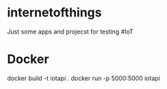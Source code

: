 # internetofthings
Just some apps and projecst for testing #IoT

# Docker
docker build -t iotapi .
docker run -p 5000:5000 iotapi